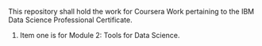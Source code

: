 This repository shall hold the work for Coursera Work pertaining to the IBM Data Science Professional Certificate. 
1. Item one is for Module 2: Tools for Data Science. 